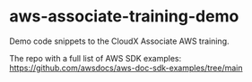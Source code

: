 # aws-associate-training-demo

Demo code snippets to the CloudX Associate AWS training.

The repo with a full list of AWS SDK examples: https://github.com/awsdocs/aws-doc-sdk-examples/tree/main